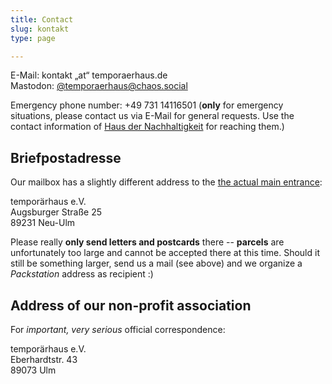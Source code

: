 ```yaml
---
title: Contact
slug: kontakt
type: page

---
```


E-Mail: kontakt „at“ temporaerhaus.de  
Mastodon: [@temporaerhaus@chaos.social][1]  

Emergency phone number: +49 731 14116501 (**only** for emergency situations, please contact us via E-Mail for general requests. Use the contact information of [Haus der Nachhaltigkeit](https://www.h-d-n.org/) for reaching them.)


## Briefpostadresse

Our mailbox has a slightly different address to the [the actual main entrance](/en/das-haus/):

temporärhaus e.V.  
Augsburger Straße 25  
89231 Neu-Ulm


Please really **only send letters and postcards** there -- **parcels** are unfortunately too large and cannot be accepted there at this time.
Should it still be something larger, send us a mail (see above) and we organize a _Packstation_ address as recipient :)


## Address of our non-profit association

For _important, very serious_ official correspondence:

temporärhaus e.V.  
Eberhardtstr. 43  
89073 Ulm  

 
 [1]: https://chaos.social/@temporaerhaus
